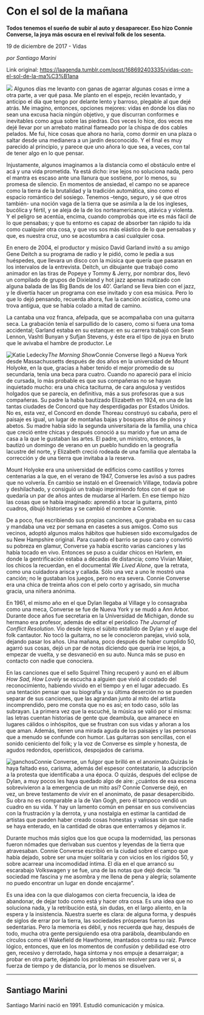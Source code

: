 # Con el sol de la mañana

**Todos tenemos el sueño de subir al auto y desaparecer. Eso hizo Connie Converse, la joya más oscura en el revival folk de los sesenta.**

19 de diciembre de 2017 - Vidas

_por Santiago Marini_

Link original: https://laagenda.tumblr.com/post/168692403335/vidas-con-el-sol-de-la-ma%C3%B1ana

![](https://64.media.tumblr.com/155a7a57604b11e7ad3cfca90d815797/tumblr_inline_pk3elcvCTs1t6q87u_500.png)
Algunos días me levanto con ganas de agarrar algunas cosas e irme a otra parte, a ver qué pasa. Me planto en el espejo, recién levantado, y anticipo el día que tengo por delante lento y barroso, plegable al que dejé atrás. Me imagino, entonces, opciones mejores: vidas en donde los días no sean una excusa hacia ningún objetivo, y que discurran conformes e inevitables como agua sobre las piedras. Dos veces lo hice, dos veces me dejé llevar por un arrebato matinal flameado por la chispa de dos cables pelados. Me fui, hice cosas que ahora no haría, como dormir en una plaza o saltar desde una medianera a un jardín desconocido. Y el final es muy parecido al principio, y parece que uno añora lo que sea, a veces, con tal de tener algo en lo que pensar. 

Injustamente, algunos imaginamos a la distancia como el obstáculo entre el acá y una vida prometida. Ya está dicho: irse lejos no soluciona nada, pero el mantra es escaso ante una llanura que sostiene, por lo menos, su promesa de silencio. En momentos de ansiedad, el campo no se aparece como la tierra de la brutalidad y la tradición automática, sino como el espacio romántico del sosiego. Tenemos –tengo, seguro, y sé que otros también- una noción vaga de la tierra que se asimila a la de los ingleses, bucólica y fértil, y se aleja de la de los norteamericanos, atávica y violenta. Y el peligro se acentúa, encima, cuando comprobás que irte es más fácil de lo que pensabas; y que tu entorno es capaz de absorber tan rápido tu ida como cualquier otra cosa, y que vos sos más elástico de lo que pensabas y que, es nuestra cruz, uno se acostumbra a casi cualquier cosa. 

En enero de 2004, el productor y músico David Garland invitó a su amigo Gene Deitch a su programa de radio y le pidió, como le pedía a sus huéspedes, que llevara un disco con la música que quería que pasaran en los intervalos de la entrevista. Deitch, un dibujante que trabajó como animador en las tiras de Popeye y Tommy & Jerry, por nombrar dos, llevó un compilado de grupos de Dixieland y hot jazz apenas matizado con alguna balada de las Big Bands de los 40’. Garland se lleva bien con el jazz, y le divertía hacer un programa con ese invitado y con esa música. Pero lo que lo dejó pensando, recuerda ahora, fue la canción acústica, como una trova antigua, que se había colado a mitad de camino. 

La cantaba una voz franca, afelpada, que se acompañaba con una guitarra seca. La grabación tenía el sarpullido de lo casero, como si fuera una toma accidental; Garland estaba en su estanque: en su carrera trabajó con Sean Lennon, Vashti Bunyan y Sufjan Stevens, y éste era el tipo de joya en bruto que le avivaba el hambre de productor. Le 

![Katie Ledecky](https://64.media.tumblr.com/e97e9e6f615022ccd757691ff4a346cb/tumblr_inline_pk3eldQWDP1t6q87u_400.jpg)*The Morning Show*Connie Converse llegó a Nueva York desde Massachussetts después de dos años en la universidad de Mount Holyoke, en la que, gracias a haber tenido el mejor promedio de su secundaria, tenía una beca para cuatro. Cuando no apareció para el inicio de cursada, lo más probable es que sus compañeras no se hayan inquietado mucho: era una chica taciturna, de cara angulosa y vestidos holgados que se parecía, en definitiva, más a sus profesoras que a sus compañeras. Su padre la había bautizado Elizabeth en 1924, en una de las tantas ciudades de Concord que hay desperdigadas por Estados Unidos. No es, esta vez, el Concord en donde Thoreau construyó su cabaña, pero el paisaje es igual, un lugar de montañas bajas y bosques altos de pinos y abetos. Su madre había sido la segunda universitaria de la familia, una chica que creció entre chicas y después conoció a su marido y fue un ama de casa a la que le gustaban las artes. El padre, un ministro, entonces, la bautizó un domingo de verano en un pueblo hundido en la geografía lacustre del norte, y Elizabeth creció rodeada de una familia que alentaba la corrección y de una tierra que invitaba a la reserva. 

Mount Holyoke era una universidad de edificios como castillos y torres centenarias a la que, en el verano de 1947, Converse les avisó a sus padres que no volvería. En cambio se instaló en el Greenwich Village, todavía pobre y deshilachado, y consiguió un trabajo imprimiendo fotos con el que se quedaría un par de años antes de mudarse al Harlem. En ese tiempo hizo las cosas que se había imaginado: aprendió a tocar la guitarra, pintó cuadros, dibujó historietas y se cambió el nombre a Connie. 


De a poco, fue escribiendo sus propias canciones, que grababa en su casa y mandaba una vez por semana en casetes a sus amigos. Como sus vecinos, adoptó algunos malos hábitos que hubiesen sido excomulgados de su New Hampshire original. Para cuando el barrio se puso caro y convirtió su pobreza en glamur, Converse ya había escrito varias canciones y las había tocado en vivo. Entonces se puso a cuidar chicos en Harlem, en donde la gentrificación estaba a décadas de distancia; como Vivian Maier, los chicos la recuerdan, en el documental *We Lived Alone*, que la retrata, como una cuidadora arisca y callada. Sólo una vez a uno le mostró una canción; no le gustaban los juegos, pero no era severa. Connie Converse era una chica de treinta años con el pelo corto y agrisado, sin mucha gracia, una niñera anónima. 

En 1961, el mismo año en el que Dylan llegaba al Village y lo consagraba como una meca, Converse se fue de Nueva York y se mudó a Ann Arbor. Durante doce años fue secretaria en la Universidad de Michigan, donde su hermano era profesor, además de editar el periódico *The Journal of Conflict Resolution*. Vio desde lejos el súbito estallido de Dylan y el auge del folk cantautor. No tocó la guitarra, no se le conocieron parejas, vivió sola, dejando pasar los años. Una mañana, poco después de haber cumplido 50, agarró sus cosas, dejó un par de notas diciendo que quería irse lejos, a empezar de vuelta, y se desvaneció en su auto. Nunca más se puso en contacto con nadie que conociera. 

En las canciones que el sello Squirrel Thing recuperó y aunó en el álbum *How Sad, How Lovely* se escucha a alguien que vivió al costado del reconocimiento, habiendo vivido en el tiempo y en el lugar adecuado. Es una tentación pensar que su biografía y su última deserción no se pueden separar de sus canciones, que las agrandan junto al mito del artista incomprendido, pero me consta que no es así; en todo caso, sólo las subrayan. La primera vez que la escuché, la música se valió por sí misma: las letras cuentan historias de gente que deambula, que amanece en lugares cálidos o inhóspitos, que se frustran con sus vidas y añoran a los que aman. Además, tienen una mirada aguda de los paisajes y las personas que a menudo se confunde con humor. Las guitarras son sencillas, con el sonido ceniciento del folk; y la voz de Converse es simple y honesta, de agudos redondos, operísticos, despojados de carisma. 

![ganchos](https://64.media.tumblr.com/ee8c452201951dd83682e55a3e3d52fb/tumblr_inline_pk3eldGKH51t6q87u_500.jpg)Connie Converse, un fulgor que brilló en el anonimato.Quizás le haya faltado eso, carisma, además del espesor contestatario, la adscripción a la protesta que identificaba a una época. O quizás, después del eclipse de Dylan, a muy pocos les haya quedado algo de aire: ¿cuántos de esa escena sobrevivieron a la emergencia de un mito así? Connie Converse dejó, en vez, un breve testamento de vivir en el anonimato, de pasar desapercibido. Su obra no es comparable a la de Van Gogh, pero él tampoco vendió un cuadro en su vida. Y hay un lamento común en pensar en sus convivencias con la frustración y la derrota, y una nostalgia en estimar la cantidad de artistas que pueden haber creado cosas honestas y valiosas sin que nadie se haya enterado, en la cantidad de obras que enterramos y dejamos ir. 

Durante muchos más siglos que los que ocupa la modernidad, las personas fueron nómades que derivaban sus cuentos y leyendas de la tierra que atravesaban. Connie Converse escribió en la ciudad sobre el campo que había dejado, sobre ser una mujer solitaria y con vicios en los rígidos 50, y sobre acarrear una incomodidad íntima. El día en el que arrancó su escarabajo Volkswagen y se fue, una de las notas que dejó decía: “la sociedad me fascina y me asombra y me llena de pena y alegría; solamente no puedo encontrar un lugar en donde encajarme”. 

Es una idea con la que dialogamos con cierta frecuencia, la idea de abandonar, de dejar todo como está y hacer otra cosa. Es una idea que no soluciona nada, y la retribución está, sin dudas, en el largo aliento, en la espera y la insistencia. Nuestra suerte es clara: de alguna forma, y después de siglos de errar por la tierra, las sociedades prósperas fueron las sedentarias. Pero la memoria es débil, y nos recuerda que hay, después de todo, mucha otra gente persiguiendo esa otra parábola, deambulando en círculos como el Wakefield de Hawthorne, imantados contra su raíz. Parece lógico, entonces, que en los momentos de confusión y debilidad ese otro gen, recesivo y derrotado, haga síntoma y nos empuje a desarraigar; a probar en otra parte, dejando los problemas sin resolver para ver si, a fuerza de tiempo y de distancia, por lo menos se disuelven. 

  




---

 Santiago Marini
----------------

 Santiago Marini nació en 1991. Estudió comunicación y música. 

